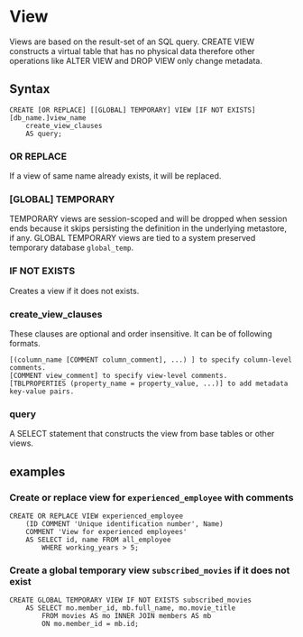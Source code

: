 # View

Views are based on the result-set of an SQL query. CREATE VIEW constructs a virtual table that has no physical data therefore other operations like ALTER VIEW and DROP VIEW only change metadata.

## Syntax

    CREATE [OR REPLACE] [[GLOBAL] TEMPORARY] VIEW [IF NOT EXISTS] [db_name.]view_name
        create_view_clauses
        AS query;

### OR REPLACE

If a view of same name already exists, it will be replaced.

### [GLOBAL] TEMPORARY

TEMPORARY views are session-scoped and will be dropped when session ends because it skips persisting the definition in the underlying metastore, if any. GLOBAL TEMPORARY views are tied to a system preserved temporary database `global_temp`.

### IF NOT EXISTS

Creates a view if it does not exists.

### create_view_clauses

These clauses are optional and order insensitive. It can be of following formats.

    [(column_name [COMMENT column_comment], ...) ] to specify column-level comments.
    [COMMENT view_comment] to specify view-level comments.
    [TBLPROPERTIES (property_name = property_value, ...)] to add metadata key-value pairs.

### query

A SELECT statement that constructs the view from base tables or other views.

## examples

### Create or replace view for `experienced_employee` with comments

    CREATE OR REPLACE VIEW experienced_employee
        (ID COMMENT 'Unique identification number', Name)
        COMMENT 'View for experienced employees'
        AS SELECT id, name FROM all_employee
            WHERE working_years > 5;

### Create a global temporary view `subscribed_movies` if it does not exist

    CREATE GLOBAL TEMPORARY VIEW IF NOT EXISTS subscribed_movies
        AS SELECT mo.member_id, mb.full_name, mo.movie_title
            FROM movies AS mo INNER JOIN members AS mb
            ON mo.member_id = mb.id;
